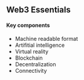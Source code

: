 ## Web3 Essentials

#### Key components
- Machine readable format
- Artifitial intelligence
- Virtual reality
- Blockchain
- Decentralization
- Connectivity

